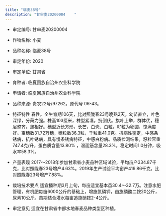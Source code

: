 ```yaml
---
title: "临麦38号"
description: "甘审麦20200004	 "
---
```

* 审定编号:  甘审麦20200004	 

*  作物名称:  小麦

*  品种名称:  临麦38号

*  审定年份:  2020

*  审定单位:  甘肃省

* 育种者:  临夏回族自治州农业科学院

*  申请者:  临夏回族自治州农业科学院　

*  品种来源:  贵农22号/97262。原代号 06-43。

*  特征特性
春性。全生育期106天，比对照陇春23号晚熟2天。幼苗直立，叶色深绿，分蘖力强。株高103厘米，株型紧凑，抗倒伏。旗叶上举，群体优，穗层整齐，熟相好。穗型近长方形，长芒，白壳、白粒，籽粒为卵圆，饱满度好。亩穗数31.72万穗，穗粒数36.3粒，千粒重41.0克。抗病性鉴定，中感条锈病，抗叶锈病，具有慢条锈病特征，中感白粉病。品质检测结果，籽粒容重747.4克/升，蛋白质含量13.80% ，湿面筋含量28.3%，稳定时间1.0分钟，吸水率58.3%。

*  产量表现
2017～2018年参加甘肃省小麦品种区域试验，平均亩产334.87千克，比对照陇春23号增产4.63%。2019年生产试验平均亩产419.86千克，比对照陇春23号增产7.88%。

*  栽培技术要点
适宜播种期3月上旬，每亩适宜基本苗30.4～32.7万。注意水肥管理，有机肥每亩6000公斤的基础上，增施氮磷钾，亩施磷酸二铵20公斤，尿素10公斤。苗期结合灌水每亩追施硝铵2-4公斤。 

*  审定意见
适宜在甘肃省中部水地春麦品种类型区种植。
